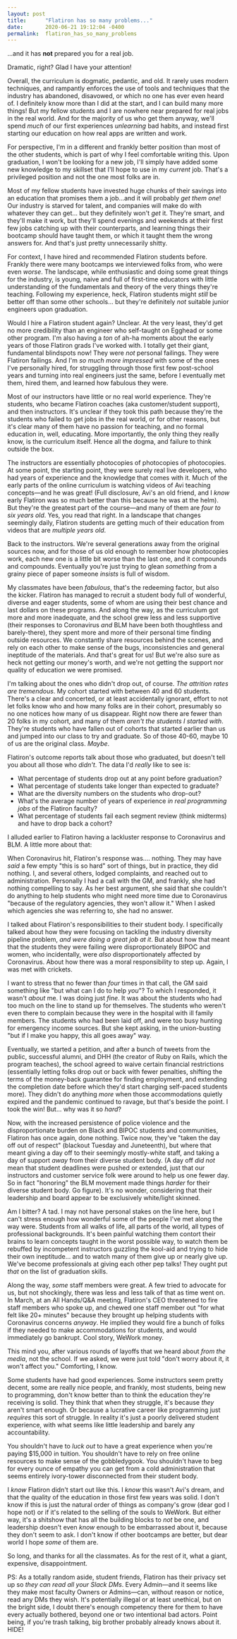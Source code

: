 ```yaml
---
layout: post
title:      "Flatiron has so many problems..."
date:       2020-06-21 19:12:04 -0400
permalink:  flatiron_has_so_many_problems
---
```


...and it has **not** prepared you for a real job.

Dramatic, right? Glad I have your attention!

Overall, the curriculum is dogmatic, pedantic, and old. It rarely uses modern techniques, and rampantly enforces the use of tools and techniques that the industry has abandoned, disavowed, or which no one has ever even heard of. I definitely know more than I did at the start, and I can build many more things! But my fellow students and I are nowhere near prepared for real jobs in the real world. And for the majority of us who get them anyway, we'll spend *much* of our first experiences *unlearning* bad habits, and instead first starting our education on how real apps are written and work.

For perspective, I'm in a different and frankly better position than most of the other students, which is part of why I feel comfortable writing this. Upon graduation, I won't be looking for a new job, I'll simply have added some new knowledge to my skillset that I'll hope to use in my *current* job. That's a privileged position and not the one most folks are in. 

Most of my fellow students have invested huge chunks of their savings into an education that promises them a job...and it will probably *get them one*! Our industry is starved for talent, and companies will make do with whatever they can get... but they definitely won't *get* it. They're smart, and they'll make it work, but they'll spend evenings and weekends at their first few jobs catching up with their counterparts, and learning things their bootcamp should have taught them, or which it taught them the wrong answers for. And that's just pretty unnecessarily shitty. 

For context, I have hired and recommended Flatiron students before. Frankly there were many bootcamps we interviewed folks from, who were even *worse*. The landscape, while enthusiastic and doing some great things for the industry, is young, naive and full of first-time educators with little understanding of the fundamentals and theory of the very things they're teaching. Following my experience, heck, Flatiron students might *still* be better off than some other schools... but they're definitely *not* suitable junior engineers upon graduation. 

Would I hire a Flatiron student again? Unclear. At the very least, they'd get no more credibility than an engineer who self-taught on Egghead or some other program. I'm also having a *ton* of ah-ha moments about the early years of those Flatiron grads I've worked with. I totally get their giant, fundamental blindspots now! They were *not* personal failings. They were Flatiron failings. And I'm *so much more impressed* with some of the ones I've personally hired, for struggling through those first few post-school years and turning into real engineers just the same, before I eventually met them, hired them, and learned how fabulous they were.

Most of our instructors have little or no real world experience. They're students, who became Flatiron coaches (aka customer/student support), and then instructors. It's unclear if they took this path because they're the students who failed to get jobs in the real world, or for other reasons, but it's clear many of them have no passion for teaching, and no formal education in, well, educating. More importantly, the only thing they really know, is the curriculum itself. Hence all the dogma, and failure to think outside the box. 

The instructors are essentially photocopies of photocopies of photocopies. At some point, the starting point, they were surely real live developers, who had years of experience and the knowledge that comes with it. Much of the early parts of the online curriculum is watching videos of Avi teaching concepts—and he was great! (Full disclosure, Avi's an old friend, and I *know* early Flatiron was so much better than this because he was at the helm). But they're the greatest part of the course—and many of them are *four to six years old*. Yes, you read that right. In a landscape that changes seemingly daily, Flatiron students are getting much of their education from videos that are *multiple years old*.

Back to the instructors. We're several generations away from the original sources now, and for those of us old enough to remember how photocopies work, each new one is a little bit worse than the last one, and it compounds and compounds. Eventually you're just trying to glean *something* from a grainy piece of paper someone *insists* is full of wisdom. 

My classmates have been *fabulous*, that's the redeeming factor, but also the kicker. Flatiron has managed to recruit a student body full of wonderful, diverse and eager students, some of whom are using their best chance and last dollars on these programs. And along the way, as the curriculum got more and more inadequate, and the school grew less and less supportive (their responses to Coronavirus *and* BLM have been both thoughtless and barely-there), they spent more and more of their personal time finding outside resources. We constantly share resources behind the scenes, and rely on each other to make sense of the bugs, inconsistencies and general ineptitude of the materials. And that's great for us! But we're also sure as heck not getting our money's worth, and we're not getting the support nor quality of education we were promised.

I'm talking about the ones who didn't drop out, of course. *The attrition rates are tremendous*.  My cohort started with between 40 and 60 students. There's a clear and concerted, or at least accidentally ignorant, effort to not let folks know who and how many folks are in their cohort, presumably so no one notices how many of us disappear. Right now there are fewer than 20 folks in my cohort, and many of them *aren't the students I started with*. They're students who have fallen out of cohorts that started earlier than us and jumped into our class to try and graduate. So of those 40-60, maybe 10 of us are the original class. *Maybe*.

Flatiron's outcome reports talk about those who graduated, but doesn't tell you about all those who *didn't*. The data I'd *really* like to see is:
* What percentage of students drop out at any point before graduation? 
* What percentage of students take longer than expected to graduate?
* What are the diversity numbers on the students who drop-out? 
* What's the average number of years of experience *in real programming jobs* of the Flatiron faculty?
* What percentage of students fail each segment review (think midterms) and have to drop back a cohort?

I alluded earlier to Flatiron having a lackluster response to Coronavirus and BLM. A little more about that:

When Coronavirus hit, Flatiron's response was.... nothing. They may have *said* a few empty "this is so hard" sort of things, but in practice, they did nothing. I, and several others, lodged complaints, and reached out to administration. Personally I had a call with the GM, and frankly, she had nothing compelling to say. As her best argument, she said that she couldn't do anything to help students who might need more time due to Coronavirus "because of the regulatory agencies, they won't allow it." When I asked which agencies she was referring to, she had no answer. 

I talked about Flatiron's responsibilities to their student body. I specifically talked about how they were focusing on tackling the industry diversity pipeline problem, *and were doing a great job at it*. But about how that meant that the students they were failing were disproportionately BIPOC and women, who incidentally, were *also* disproportionately affected by Coronavirus. About how there was a moral responsibility to step up. Again, I was met with crickets.

I want to stress that no fewer than *four* times in that call, the GM said something like "but what can I do to help *you*"? To which I responded, it wasn't *about* me. I was doing just *fine*. It was about the students who had too much on the line to stand up for themselves. The students who weren't even there to complain because they were in the hospital with ill family members. The students who had been laid off, and were too busy hunting for emergency income sources. But she kept asking, in the union-busting "but if I make you happy, this all goes away" way. 
 
Eventually, we started a petition, and after a bunch of tweets from the public, successful alumni, and DHH (the creator of Ruby on Rails, which the program teaches), the school agreed to waive certain financial restrictions (essentially letting folks drop out or back with fewer penalties, shifting the terms of the money-back guarantee for finding employment, and extending the completion date before which they'd start charging self-paced students more). They didn't do anything *more* when those accommodations quietly expired and the pandemic continued to ravage, but that's beside the point. I took the win! But... why was it so *hard*?  

Now, with the increased persistence of police violence and the disproportionate burden on Black and BIPOC students and communities, Flatiron has once again, done nothing. Twice now, they've "taken the day off out of respect" (blackout Tuesday and Juneteenth), but where that meant giving a day off to their seemingly mostly-white staff, and taking a day of support *away* from their diverse student body. (A day off *did not* mean that student deadlines were pushed or extended, just that our instructors and customer service folk were around to help us one fewer day. So in fact "honoring" the BLM movement made things *harder* for their diverse student body. Go figure). It's no wonder, considering that their leadership and board appear to be exclusively white/light skinned.

Am I bitter? A tad. I may not have personal stakes on the line here, but I can't stress enough how wonderful some of the people I've met along the way were. Students from all walks of life, all parts of the world, all types of professional backgrounds. It's been painful watching them contort their brains to learn concepts taught in the worst possible way, to watch them be rebuffed by incompetent instructors guzzling the kool-aid and trying to hide their own ineptitude... and to watch many of them give up or nearly give up. We've become professionals at giving each other pep talks! They ought put *that* on the list of graduation skills.

Along the way, *some* staff members were great. A few tried to advocate for us, but not shockingly, there was less and less talk of that as time went on. In March, at an All Hands/Q&A meeting, Flatiron's CEO threatened to fire staff members who spoke up, and chewed one staff member out "for what felt like 20+ minutes" because they brought up helping students with Coronavirus concerns *anyway*. He implied they would fire a bunch of folks if they needed to make accommodations for students, and would immediately go bankrupt. Cool story, WeWork money.  

This mind you, after various rounds of layoffs that we heard about *from the media*, not the school. If we asked, we were just told "don't worry about it, it won't affect you." Comforting, I know.

Some students have had good experiences. Some instructors seem pretty decent, some are really nice people, and frankly, most students, being new to programming, don't know better than to think the education they're receiving is solid. They think that when they struggle, it's because *they* aren't smart enough. Or because a lucrative career like programming just *requires* this sort of struggle. In reality it's just a poorly delivered student experience, with what seems like little leadership and barely any accountability. 
 
You shouldn't have to *luck out* to have a great experience when you're paying $15,000 in tuition. You shouldn't have to rely on free online resources to make sense of the gobbledygook. You shouldn't have to beg for every ounce of empathy you can get from a cold administration that seems entirely ivory-tower disconnected from their student body.

I *know* Flatiron didn't start out like this. I *know* this wasn't Avi's dream, and that the quality of the education in those first few years was solid. I don't know if this is just the natural order of things as company's grow (dear god I hope not) or if it's related to the selling of the souls to WeWork. But either way, it's a shitshow that has all the building blocks to *not* be one, and leadership doesn't even *know* enough to be embarrassed about it, because they don't seem to ask. I don't know if other bootcamps are better, but dear world I hope *some* of them are.

So long, and thanks for all the classmates. As for the rest of it, what a giant, expensive, disappointment.

PS: As a totally random aside, student friends, Flatiron has their privacy set up so *they can read all your Slack DMs*. Every Admin—and it seems like they make most faculty Owners or Admins—can, without reason or notice, read any DMs they wish. It's potentially illegal or at least unethical, but on the bright side, I doubt there's enough competency there for them to have every actually bothered, beyond one or two intentional bad actors. Point being, if you're trash talking, big brother probably already knows about it. HIDE!
 


